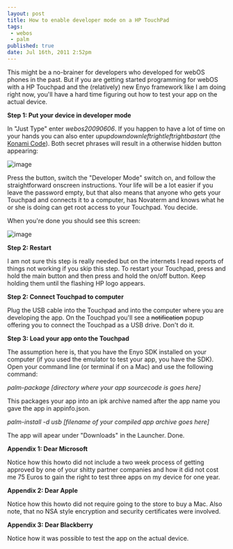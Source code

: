```yaml
---
layout: post
title: How to enable developer mode on a HP TouchPad
tags:
 - webos
 - palm
published: true
date: Jul 16th, 2011 2:52pm
---
```


<p>This might be a no-brainer for developers who developed for webOS phones in the past. But if you are getting started programming for webOS with a HP Touchpad and the (relatively) new Enyo framework like I am doing right now, you'll have a hard time figuring out how to test your app on the actual device.</p>
<p><strong>Step 1: Put your device in developer mode</strong></p>
<p><span>In "Just Type" enter&nbsp;<em>webos20090606</em>. If you happen to have a lot of time on your hands you can also enter&nbsp;<em>upupdowndownleftrightleftrightbastart </em>(the <a href="http://en.wikipedia.org/wiki/Konami_Code" title="Konami Code on Wikipedia">Konami Code</a>).&nbsp;Both secret phrases will result in a otherwise hidden button appearing:</span></p>
<p><span><img alt="image" src="http://jonemo.de/neubertify/20110716-test-your-app-on-touchpad/browser.png" /><br /></span></p>
<p><span>Press the button, switch the "Developer Mode" switch on, and follow the straightforward onscreen instructions. Your life will be a lot easier if you leave the password empty, but that also means that anyone who gets your Touchpad and connects it to a computer, has Novaterm and knows what he or she is doing can get root access to your Touchpad. You decide.</span></p>
<p><span>When you're done you should see this screen:</span></p>
<p><span><img alt="image" src="http://jonemo.de/neubertify/20110716-test-your-app-on-touchpad/devmodeswitcher.png" /><br /></span></p>
<p><strong>Step 2: Restart</strong></p>
<p>I am not sure this step is really needed but on the internets I read reports of things not working if you skip this step. To restart your Touchpad, press and hold the main button and then press and hold the on/off button. Keep holding them until the flashing HP logo appears.&nbsp;</p>
<p><span><strong>Step 2: Connect Touchpad to computer</strong></span></p>
<p>Plug the USB cable into the Touchpad and into the computer where you are developing the app. On the Touchpad you'll see a <strike>notification</strike> popup offering you to connect the Touchpad as a USB drive. Don't do it.&nbsp;</p>
<p><strong>Step 3: Load your app onto the Touchpad</strong></p>
<p>The assumption here is, that you have the Enyo SDK installed on your computer (if you used the emulator to test your app, you have the SDK). Open your command line (or terminal if on a Mac) and use the following command:</p>
<p><em>palm-package [directory where your app sourcecode is goes here]</em></p>
<p>This packages your app into an ipk archive named after the app name you gave the app in appinfo.json.</p>
<p><em>palm-install -d usb [filename of your compiled app archive goes here]</em></p>
<p>The app will apear under "Downloads" in the Launcher. Done.</p>
<p><strong>Appendix 1: Dear Microsoft</strong></p>
<p>Notice how this howto did not include a two week process of getting approved by one of your shitty partner companies and how it did not cost me 75 Euros to gain the right to test three apps on my device for one year.</p>
<p><strong>Appendix 2: Dear Apple</strong></p>
<p>Notice how this howto did not require going to the store to buy a Mac. Also note, that no NSA style encryption and security certificates were involved.</p>
<p><strong>Appendix 3: Dear Blackberry</strong></p>
<p>Notice how it was possible to test the app on the actual device.</p>
